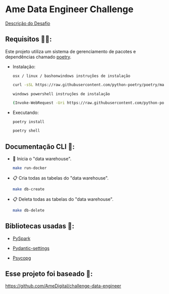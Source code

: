 # Ame Data Engineer Challenge

[Descrição do Desafio](./docs/challenge.md)

## Requisitos 🧑‍💻:
Este projeto utiliza um sistema de gerenciamento de pacotes e dependências chamado [poetry](https://python-poetry.org/).

- Instalação:

    `osx / linux / bashonwindows instruções de instalação
    `

    ```bash
    curl -sSL https://raw.githubusercontent.com/python-poetry/poetry/master/get-poetry.py | python -
    ```

    `
    windows powershell instruções de instalação
    `

    ```bash
    (Invoke-WebRequest -Uri https://raw.githubusercontent.com/python-poetry/poetry/master/get-poetry.py -UseBasicParsing).Content | python -
    ```

- Executando:

    ```bash
    poetry install
    ```

    ```bash
    poetry shell
    ```

## Documentação CLI 📜:

- 🐋 Inicia o "data warehouse".

    ```bash
    make run-docker
    ```

- 📋 Cria todas as tabelas do "data warehouse".

    ```bash
    make db-create
    ```

- 📋 Deleta todas as tabelas do "data warehouse".

    ```bash
    make db-delete
    ```
## Bibliotecas usadas 🐍:

- [PySpark](https://spark.apache.org/docs/latest/api/python/index.html)

- [Pydantic-settings](https://docs.pydantic.dev/latest/concepts/pydantic_settings/)

- [Psycopg](https://www.psycopg.org/docs/index.html)

## Esse projeto foi baseado 🤝:

https://github.com/AmeDigital/challenge-data-engineer